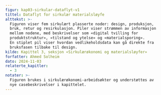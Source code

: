 ```yaml
---
figur: kap03-sirkular-dataflyt-v1
tittel: Dataflyt for sirkulær materialsløyfe
alttekst: >-
  Figuren viser fem sirkulært plasserte noder: design, produksjon,
  bruk, retur og resirkulasjon. Piler viser strømmen av informasjon
  mellom nodene, med beskrivelser som «digital tvilling for
  produktstruktur», «tilstand og ytelse» og «materialsporing».
  En stiplet pil viser hvordan vedlikeholdsdata kan gå direkte fra
  bruksfasen tilbake til design.
kilde: Kapittel 3, seksjon «Sirkulærøkonomi og materialsløyfer»
forfatter: Ahmed Solheim
dato: 2024-11-03
relaterte_kapitler:
  - 3
notater: >-
  Figuren brukes i sirkulærøkonomi-arbeidsøkter og understøttes av
  nye casebeskrivelser i kapittelet.
---
```

